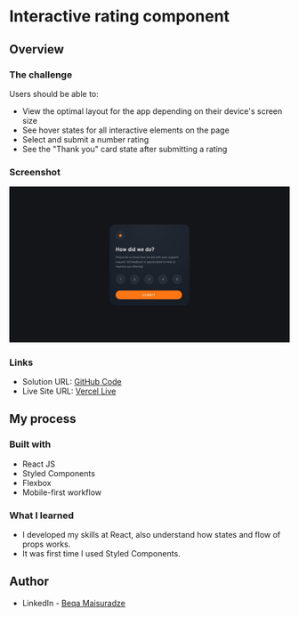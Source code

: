 # Interactive rating component 


## Overview

### The challenge

Users should be able to:

- View the optimal layout for the app depending on their device's screen size
- See hover states for all interactive elements on the page
- Select and submit a number rating
- See the "Thank you" card state after submitting a rating

### Screenshot

![](./src/design/desktop-design.jpg)


### Links

- Solution URL: [GitHub Code](https://github.com/beqa200/interactive-rating-component)
- Live Site URL: [Vercel Live](https://interactive-rating-component-theta-puce.vercel.app/)

## My process

### Built with
- React JS
- Styled Components
- Flexbox
- Mobile-first workflow


### What I learned

 - I developed my skills at React, also understand how states and flow of props works. 
 - It was first time I used Styled Components.  


## Author

- LinkedIn - [Beqa Maisuradze](https://www.linkedin.com/in/beqa-maisuradze-76a730234/)


